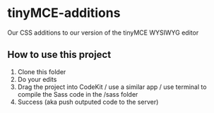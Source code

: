 # tinyMCE-additions

Our CSS additions to our version of the tinyMCE WYSIWYG editor


## How to use this project

1. Clone this folder
2. Do your edits
3. Drag the project into CodeKit / use a similar app / use terminal to compile the Sass code in the /sass folder
4. Success (aka push outputed code to the server) 